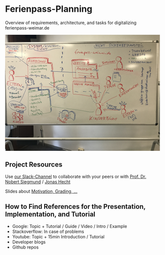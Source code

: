 # Ferienpass-Planning
Overview of requirements, architecture, and tasks for digitalizing ferienpass-weimar.de

![Requirements collected via Arch42](arch42.JPG)

## Project Resources

Use [our Slack-Channel](https://digital-bauhaus.slack.com) to collaborate with your peers or with [Prof. Dr. Nobert Siegmund](https://twitter.com/Norbsen) / [Jonas Hecht](https://twitter.com/jonashackt)

Slides about [Motivation, Grading, ...](/slides/1_motivation.pdf)

## How to Find References for the Presentation, Implementation, and Tutorial
- Google: Topic + Tutorial / Guide / Video / Intro / Example
- Stackoverflow: In case of problems
- Youtube: Topic + 15min Introduction / Tutorial
- Developer blogs
- Github repos

